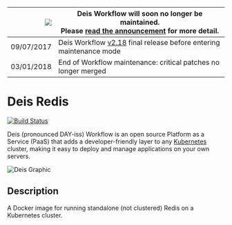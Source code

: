 
|![](https://upload.wikimedia.org/wikipedia/commons/thumb/1/17/Warning.svg/156px-Warning.svg.png) | Deis Workflow will soon no longer be maintained.<br />Please [read the announcement](https://deis.com/blog/2017/deis-workflow-final-release/) for more detail. |
|---:|---|
| 09/07/2017 | Deis Workflow [v2.18][] final release before entering maintenance mode |
| 03/01/2018 | End of Workflow maintenance: critical patches no longer merged |

# Deis Redis
[![Build Status](https://ci.deis.io/job/redis/badge/icon)](https://ci.deis.io/job/redis)

Deis (pronounced DAY-iss) Workflow is an open source Platform as a Service (PaaS) that adds a developer-friendly layer to any [Kubernetes](http://kubernetes.io) cluster, making it easy to deploy and manage applications on your own servers.

![Deis Graphic](https://getdeis.blob.core.windows.net/get-deis/deis-graphic-small.png)

## Description
A Docker image for running standalone (not clustered) Redis on a Kubernetes cluster.

[v2.18]: https://github.com/deis/workflow/releases/tag/v2.18.0
